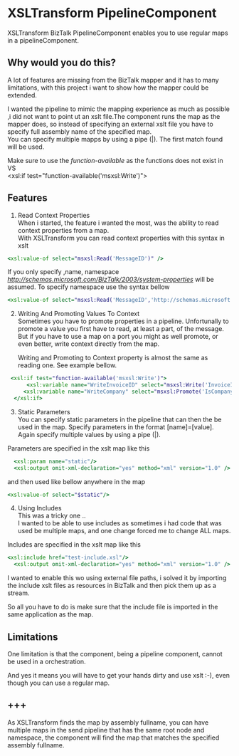 # XSLTransform PipelineComponent
XSLTransform BizTalk PipelineComponent enables you to use regular maps in a pipelineComponent.

## Why would you do this? 
A lot of features are missing from the BizTalk mapper and it has to many limitations, with this project i want to show how the mapper could be extended.

I wanted the pipeline to mimic the mapping experience as much as possible ,i did not want to point ut an xslt file.The component runs the map as the mapper does, so instead of specifying an external xslt file you have to specify full assembly name of the specified map.<br>
You can specify multiple mapps by using a pipe (|). The first match found will be used.

Make sure to use the _function-available_ as the functions does not exist in VS<br/>
<xsl:if test="function-available('msxsl:Write')">

## Features
1. Read Context Properties<br/>
When i started, the feature i wanted the most, was the ability to read context properties from a map.<br>
With XSLTransform you can read context properties with this syntax in xslt<br>

```xslt
<xsl:value-of select="msxsl:Read('MessageID')" />
````
If you only specify ,name, namespace *http://schemas.microsoft.com/BizTalk/2003/system-properties* will be assumed. To specify namespace use the syntax bellow<br>

```xslt
<xsl:value-of select="msxsl:Read('MessageID','http://schemas.microsoft.com/BizTalk/2003/system-properties')" />
````
2. Writing And Promoting Values To Context<br/>
Sometimes you have to promote properties in a pipeline. Unfortunally to promote a value you first have to read, at least a part, of the message.<br/>
But if you have to use a map on a port you might as well promote, or even better, write context directly from the map.<p>
Writing and Promoting to Context property is almost the same as reading one. See example bellow.
 
```xslt
 <xsl:if test="function-available('msxsl:Write')">
      <xsl:variable name="WriteInvoiceID" select="msxsl:Write('InvoiceID','http://schemas',ns13:ID/text())"/>
     <xsl:variable name="WriteCompany" select="msxsl:Promote('IsCompany','http://schemas',$Company)"/>
  </xsl:if>
 ````

3. Static Parameters<br/>
You can specify static parameters in the pipeline that can then the be used in the map.
Specify parameters in the format [name]=[value]. Again specify multiple values by using a pipe (|).

Parameters are specified in the xslt map like this
```xslt
  <xsl:param name="static"/>
  <xsl:output omit-xml-declaration="yes" method="xml" version="1.0" />
```

and then used like bellow anywhere in the map
```xslt
<xsl:value-of select="$static"/>
````
4. Using Includes<br/>
This was a tricky one ..<br>
I wanted to be able to use includes as sometimes i had code that was used be multiple maps, and one change forced me to change ALL maps.

Includes are specified in the xslt map like this
```xslt
<xsl:include href="test-include.xsl"/>
  <xsl:output omit-xml-declaration="yes" method="xml" version="1.0" />
```
I wanted to enable this wo using external file paths, i solved it by importing the include xslt files as resources in BizTalk and then pick them up as a stream.

So all you have to do is make sure that the include file is imported in the same application as the map.

## Limitations
One limitation is that the component, being a pipeline component, cannot be used in a orchestration.

And yes it means you will have to get your hands dirty and use xslt :-), even though you can use a regular map.<br>

## +++
As XSLTransform finds the map by assembly fullname, you can have multiple maps in the send pipeline that has the same root node and namespace, the component will find the map that matches the specified assembly fullname.
